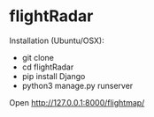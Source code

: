 # flightRadar
Installation (Ubuntu/OSX):
- git clone
- cd flightRadar
- pip install Django
- python3 manage.py runserver

Open http://127.0.0.1:8000/flightmap/


